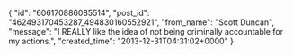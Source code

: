  {
   "id": "606170886085514",
   "post_id": "462493170453287_494830160552921",
   "from_name": "Scott Duncan",
   "message": "I REALLY like the idea of not being criminally accountable for my actions.",
   "created_time": "2013-12-31T04:31:02+0000"
 }
